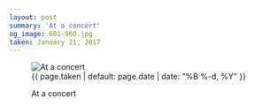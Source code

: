 ```yaml
---
layout: post
summary: 'At a concert'
og_image: 601-960.jpg
taken: January 21, 2017
---
```


<figure class="post">
 <img alt="At a concert" sizes="(min-width: 700px) 50vw, calc(100vw - 2rem)" src="{{ site.assets_url }}/601-480.jpg" srcset="{{ site.assets_url }}/601-240.jpg 240w, {{ site.assets_url }}/601-480.jpg 480w, {{ site.assets_url }}/601-720.jpg 720w, {{ site.assets_url }}/601-960.jpg 960w"/>
 <figcaption>
  <time>
   {{ page.taken | default: page.date | date: "%B %-d, %Y" }}
  </time>
  <p>
   At a concert
  </p>
 </figcaption>
</figure>
